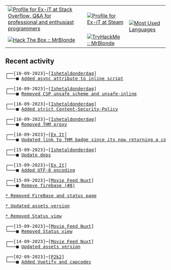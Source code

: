 <table>
    <tr>
        <td>
            <a href="https://stackoverflow.com/users/3351720/ex-it">
                <img alt="Profile for Ex-iT at Stack Overflow, Q&amp;A for professional and enthusiast programmers" src="https://stackoverflow.com/users/flair/3351720.png?theme=dark" />
            </a>
        </td>
        <td>
            <a href="https://steamcommunity.com/id/Ex-iT">
                <img alt="Profile for Ex-iT at Steam" src="https://steamcommunity-a.akamaihd.net/public/shared/images/header/globalheader_logo.png" />
            </a>
        </td>
        <td rowspan="2">
            <a href="https://github.com/Ex-iT/">
                <img alt="Most Used Languages" src="https://github-readme-stats.vercel.app/api/top-langs/?username=ex-it&layout=compact&theme=algolia" />
            </a>
        </td>
    </tr>
    <tr>
        <td>
            <a href="https://app.hackthebox.eu/profile/169430">
                <img alt="Hack The Box :: MrBlonde" src="https://www.hackthebox.eu/badge/image/169430" />
            </a>
        </td>
        <td>
            <a href="https://tryhackme.com/p/MrBlonde/">
                <img alt="TryHackMe :: MrBlonde" src="https://tryhackme-badges.s3.amazonaws.com/MrBlonde.png" />
            </a>
        </td>
    </tr>
</table>

<h2>Recent activity</h2>

<pre>
┌──[16-09-2023]─[<a href="https://github.com/Ex-iT/ishetaldonderdag">Ishetaldonderdag</a>]
└───■ <a href="https://github.com/Ex-iT/ishetaldonderdag/commit/80790d8eaded772dd14bb5f97e86b980d9a03eff">Added async attribute to inline script</a><br />
┌──[16-09-2023]─[<a href="https://github.com/Ex-iT/ishetaldonderdag">Ishetaldonderdag</a>]
└───■ <a href="https://github.com/Ex-iT/ishetaldonderdag/commit/59d1ad28d99aef97789f717cddfdf6a70398489a">Removed CSP unsafe scheme and unsafe-inline</a><br />
┌──[16-09-2023]─[<a href="https://github.com/Ex-iT/ishetaldonderdag">Ishetaldonderdag</a>]
└───■ <a href="https://github.com/Ex-iT/ishetaldonderdag/commit/a9c6bb10355f04f714a57330d66b40a9a4c6e8a5">Added strict Content-Security-Policy</a><br />
┌──[16-09-2023]─[<a href="https://github.com/Ex-iT/ishetaldonderdag">Ishetaldonderdag</a>]
└───■ <a href="https://github.com/Ex-iT/ishetaldonderdag/commit/f6081ee9d468f6c81fc8f2bf079fe5279aca3cc1">Removed THM proxy</a><br />
┌──[16-09-2023]─[<a href="https://github.com/Ex-iT/Ex-iT">Ex It</a>]
└───■ <a href="https://github.com/Ex-iT/Ex-iT/commit/1fa3ba19f65ee0a49dc450867beb09beea9ca144">Updated link to THM badge since its now returning a content-type of image/png</a><br />
┌──[15-09-2023]─[<a href="https://github.com/Ex-iT/ishetaldonderdag">Ishetaldonderdag</a>]
└───■ <a href="https://github.com/Ex-iT/ishetaldonderdag/commit/54d692a4fcb3b25b875c404f7349de9ce098eace">Update deps</a><br />
┌──[15-09-2023]─[<a href="https://github.com/Ex-iT/Ex-iT">Ex It</a>]
└───■ <a href="https://github.com/Ex-iT/Ex-iT/commit/e874a7d035e4ba328fd432349bc9a8c044fcb2ad">Added UTF-8 encoding</a><br />
┌──[15-09-2023]─[<a href="https://github.com/Ex-iT/movie-feed-nuxt">Movie Feed Nuxt</a>]
└───■ <a href="https://github.com/Ex-iT/movie-feed-nuxt/commit/3b1269aae341a3cd099fe4c71716faa5f6281176">Remove firebase (#8)

* Removed FireBase and status page

* Updated assets version

* Removed Status view</a><br />
┌──[15-09-2023]─[<a href="https://github.com/Ex-iT/movie-feed-nuxt">Movie Feed Nuxt</a>]
└───■ <a href="https://github.com/Ex-iT/movie-feed-nuxt/commit/fdefabb919a78803ad1e0562862a61f3b43a95cc">Removed Status view</a><br />
┌──[14-09-2023]─[<a href="https://github.com/Ex-iT/movie-feed-nuxt">Movie Feed Nuxt</a>]
└───■ <a href="https://github.com/Ex-iT/movie-feed-nuxt/commit/3ec44da0146a30aaa05926be78f75af9e655e1a5">Updated assets version</a><br />
┌──[02-09-2023]─[<a href="https://github.com/Ex-iT/P2K2">P2k2</a>]
└───■ <a href="https://github.com/Ex-iT/P2K2/commit/f44ee6fe44e28dc86255d7c6573497e89cf51c19">Added Vuetify and capcodes</a><br />
</pre>
